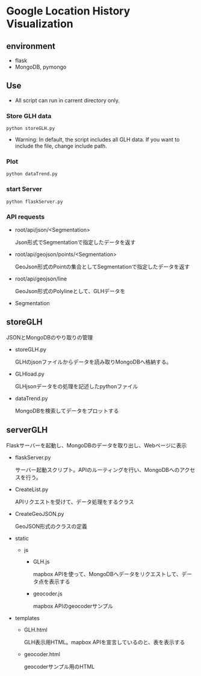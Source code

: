 # Google Location History Visualization

## environment
- flask
- MongoDB, pymongo

## Use
- All script can run in carrent directory only.
### Store GLH data
    python storeGLH.py

- Warning: In default, the script includes all GLH data. If you want to include the file, change include path. 

### Plot
    python dataTrend.py

### start Server
    python flaskServer.py

### API requests
- root/api/json/\<Segmentation>

    Json形式でSegmentationで指定したデータを返す
- root/api/geojson/points/\<Segmentation>

    GeoJson形式のPointの集合としてSegmentationで指定したデータを返す    
- root/api/geojson/line

    GeoJson形式のPolylineとして、GLHデータを
- Segmentation 


## storeGLH
JSONとMongoDBのやり取りの管理
- storeGLH.py

    GLHのjsonファイルからデータを読み取りMongoDBへ格納する。
- GLHload.py

    GLHjsonデータをの処理を記述したpythonファイル
- dataTrend.py

    MongoDBを検索してデータをプロットする

## serverGLH
Flaskサーバーを起動し、MongoDBのデータを取り出し、Webページに表示
- flaskServer.py

    サーバー起動スクリプト。APIのルーティングを行い、MongoDBへのアクセスを行う。
- CreateList.py

    APIリクエストを受けて、データ処理をするクラス
- CreateGeoJSON.py

    GeoJSON形式のクラスの定義
- static
    - js
        - GLH.js

            mapbox APIを使って、MongoDBへデータをリクエストして、データ点を表示する
        - geocoder.js

            mapbox APIのgeocoderサンプル
- templates
    - GLH.html

        GLH表示用HTML。mapbox APIを宣言しているのと、表を表示する
    - geocoder.html

        geocoderサンプル用のHTML